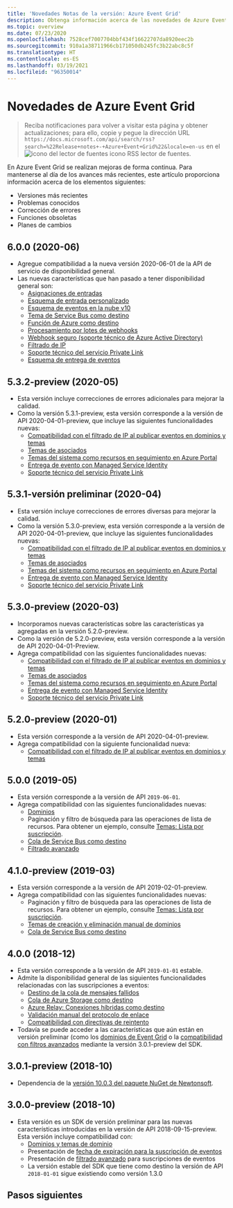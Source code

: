 ```yaml
---
title: 'Novedades Notas de la versión: Azure Event Grid'
description: Obtenga información acerca de las novedades de Azure Event Grid, como, por ejemplo, las notas de la versión más recientes, los problemas conocidos, las correcciones de errores, las funcionalidades en desuso y los próximos cambios.
ms.topic: overview
ms.date: 07/23/2020
ms.openlocfilehash: 7528cef7007704bbf434f16622707da8920eec2b
ms.sourcegitcommit: 910a1a38711966cb171050db245fc3b22abc8c5f
ms.translationtype: HT
ms.contentlocale: es-ES
ms.lasthandoff: 03/19/2021
ms.locfileid: "96350014"
---
```

# <a name="whats-new-in-azure-event-grid"></a>Novedades de Azure Event Grid

>Reciba notificaciones para volver a visitar esta página y obtener actualizaciones; para ello, copie y pegue la dirección URL `https://docs.microsoft.com/api/search/rss?search=%22Release+notes+-+Azure+Event+Grid%22&locale=en-us` en el ![icono del lector de fuentes icono RSS](./media/whats-new/feed-icon-16x16.png) lector de fuentes.

En Azure Event Grid se realizan mejoras de forma continua. Para mantenerse al día de los avances más recientes, este artículo proporciona información acerca de los elementos siguientes:

- Versiones más recientes
- Problemas conocidos
- Corrección de errores
- Funciones obsoletas
- Planes de cambios

## <a name="600-2020-06"></a>6.0.0 (2020-06)
- Agregue compatibilidad a la nueva versión 2020-06-01 de la API de servicio de disponibilidad general.
- Las nuevas características que han pasado a tener disponibilidad general son:
    - [Asignaciones de entradas](input-mappings.md)
    - [Esquema de entrada personalizado](input-mappings.md)
    - [Esquema de eventos en la nube v10](cloud-event-schema.md)
    - [Tema de Service Bus como destino](handler-service-bus.md)
    - [Función de Azure como destino](handler-functions.md)
    - [Procesamiento por lotes de webhooks](./edge/delivery-output-batching.md)
    - [Webhook seguro (soporte técnico de Azure Active Directory)](secure-webhook-delivery.md)
    - [Filtrado de IP](configure-firewall.md)
    - [Soporte técnico del servicio Private Link](configure-private-endpoints.md)
    - [Esquema de entrega de eventos](event-schema.md)

## <a name="532-preview-2020-05"></a>5.3.2-preview (2020-05)
- Esta versión incluye correcciones de errores adicionales para mejorar la calidad.
- Como la versión 5.3.1-preview, esta versión corresponde a la versión de API 2020-04-01-preview, que incluye las siguientes funcionalidades nuevas: 
    - [Compatibilidad con el filtrado de IP al publicar eventos en dominios y temas](configure-firewall.md)
    - [Temas de asociados](./partner-events-overview.md)
    - [Temas del sistema como recursos en seguimiento en Azure Portal](system-topics.md)
    - [Entrega de evento con Managed Service Identity](managed-service-identity.md) 
    - [Soporte técnico del servicio Private Link](configure-private-endpoints.md)

## <a name="531-preview-2020-04"></a>5.3.1-versión preliminar (2020-04)
- Esta versión incluye correcciones de errores diversas para mejorar la calidad.
- Como la versión 5.3.0-preview, esta versión corresponde a la versión de API 2020-04-01-preview, que incluye las siguientes funcionalidades nuevas: 
    - [Compatibilidad con el filtrado de IP al publicar eventos en dominios y temas](configure-firewall.md)
    - [Temas de asociados](./partner-events-overview.md)
    - [Temas del sistema como recursos en seguimiento en Azure Portal](system-topics.md)
    - [Entrega de evento con Managed Service Identity](managed-service-identity.md) 
    - [Soporte técnico del servicio Private Link](configure-private-endpoints.md)

## <a name="530-preview-2020-03"></a>5.3.0-preview (2020-03)
- Incorporamos nuevas características sobre las características ya agregadas en la versión 5.2.0-preview. 
- Como la versión de 5.2.0-preview, esta versión corresponde a la versión de API 2020-04-01-Preview.
- Agrega compatibilidad con las siguientes funcionalidades nuevas: 
    - [Compatibilidad con el filtrado de IP al publicar eventos en dominios y temas](configure-firewall.md)
    - [Temas de asociados](./partner-events-overview.md)
    - [Temas del sistema como recursos en seguimiento en Azure Portal](system-topics.md)
    - [Entrega de evento con Managed Service Identity](managed-service-identity.md) 
    - [Soporte técnico del servicio Private Link](configure-private-endpoints.md)

## <a name="520-preview-2020-01"></a>5.2.0-preview (2020-01)
- Esta versión corresponde a la versión de API 2020-04-01-preview.
- Agrega compatibilidad con la siguiente funcionalidad nueva:
    - [Compatibilidad con el filtrado de IP al publicar eventos en dominios y temas](configure-firewall.md)

## <a name="500-2019-05"></a>5.0.0 (2019-05)
- Esta versión corresponde a la versión de API `2019-06-01`.
- Agrega compatibilidad con las siguientes funcionalidades nuevas:
    * [Dominios](event-domains.md)
    * Paginación y filtro de búsqueda para las operaciones de lista de recursos. Para obtener un ejemplo, consulte [Temas: Lista por suscripción](/rest/api/eventgrid/version2020-04-01-preview/topics/listbysubscription).
    * [Cola de Service Bus como destino](handler-service-bus.md)
    * [Filtrado avanzado](event-filtering.md#advanced-filtering)

## <a name="410-preview-2019-03"></a>4.1.0-preview (2019-03)
- Esta versión corresponde a la versión de API 2019-02-01-preview.
- Agrega compatibilidad con las siguientes funcionalidades nuevas:
    * Paginación y filtro de búsqueda para las operaciones de lista de recursos. Para obtener un ejemplo, consulte [Temas: Lista por suscripción](/rest/api/eventgrid/version2020-04-01-preview/topics/listbysubscription).
    * [Temas de creación y eliminación manual de dominios](how-to-event-domains.md)
    * [Cola de Service Bus como destino](handler-service-bus.md)

## <a name="400-2018-12"></a>4.0.0 (2018-12)
- Esta versión corresponde a la versión de API `2019-01-01` estable.
- Admite la disponibilidad general de las siguientes funcionalidades relacionadas con las suscripciones a eventos:
    * [Destino de la cola de mensajes fallidos](manage-event-delivery.md)
    * [Cola de Azure Storage como destino](handler-storage-queues.md)
    * [Azure Relay: Conexiones híbridas como destino](handler-relay-hybrid-connections.md)
    * [Validación manual del protocolo de enlace](webhook-event-delivery.md)
    * [Compatibilidad con directivas de reintento](delivery-and-retry.md)
- Todavía se puede acceder a las características que aún están en versión preliminar (como los [dominios de Event Grid](event-domains.md) o la [compatibilidad con filtros avanzados](event-filtering.md#advanced-filtering) mediante la versión 3.0.1-preview del SDK.

## <a name="301-preview-2018-10"></a>3.0.1-preview (2018-10)
- Dependencia de la [versión 10.0.3 del paquete NuGet de Newtonsoft](https://www.nuget.org/packages/Newtonsoft.Json/10.0.3).

## <a name="300-preview-2018-10"></a>3.0.0-preview (2018-10)
- Esta versión es un SDK de versión preliminar para las nuevas características introducidas en la versión de API 2018-09-15-preview. Esta versión incluye compatibilidad con:
    - [Dominios y temas de dominio](event-domains.md)
    - Presentación de [fecha de expiración para la suscripción de eventos](concepts.md#event-subscription-expiration)
    - Presentación de [filtrado avanzado](event-filtering.md#advanced-filtering) para suscripciones de eventos
    - La versión estable del SDK que tiene como destino la versión de API `2018-01-01` sigue existiendo como versión 1.3.0

## <a name="next-steps"></a>Pasos siguientes
